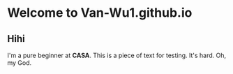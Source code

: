 # Welcome to Van-Wu1.github.io
## Hihi
I'm a pure beginner at **CASA**.
This is a piece of text for testing.
It's hard. Oh, my God.
